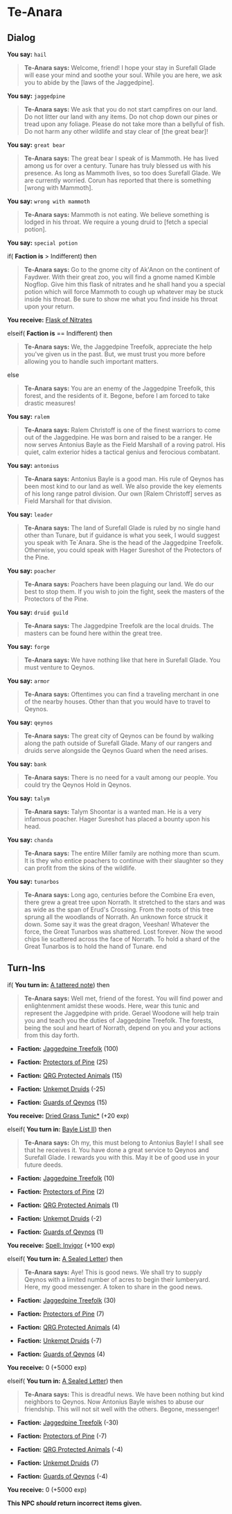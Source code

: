 # Te-Anara
## Dialog

**You say:** `hail`



>**Te-Anara says:** Welcome, friend! I hope your stay in Surefall Glade will ease your mind and soothe your soul. While you are here, we ask you to abide by the [laws of the Jaggedpine].

**You say:** `jaggedpine`



>**Te-Anara says:** We ask that you do not start campfires on our land. Do not litter our land with any items. Do not chop down our pines or tread upon any foliage. Please do not take more than a bellyful of fish. Do not harm any other wildlife and stay clear of [the great bear]!

**You say:** `great bear`



>**Te-Anara says:** The great bear I speak of is Mammoth. He has lived among us for over a century. Tunare has truly blessed us with his presence. As long as Mammoth lives, so too does Surefall Glade. We are currently worried. Corun has reported that there is something [wrong with Mammoth].

**You say:** `wrong with mammoth`



>**Te-Anara says:** Mammoth is not eating. We believe something is lodged in his throat. We require a young druid to [fetch a special potion].

**You say:** `special potion`



if( **Faction is** > Indifferent) then 




>**Te-Anara says:** Go to the gnome city of Ak'Anon on the continent of Faydwer. With their great zoo, you will find a gnome named Kimble Nogflop. Give him this flask of nitrates and he shall hand you a special potion which will force Mammoth to cough up whatever may be stuck inside his throat. Be sure to show me what you find inside his throat upon your return.



**You receive:**  [Flask of Nitrates](/item/13945)


elseif( **Faction is** == Indifferent) then 



>**Te-Anara says:** We, the Jaggedpine Treefolk, appreciate the help you've given us in the past. But, we must trust you more before allowing you to handle such important matters.


else



>**Te-Anara says:** You are an enemy of the Jaggedpine Treefolk, this forest, and the residents of it. Begone, before I am forced to take drastic measures!


**You say:** `ralem`



>**Te-Anara says:** Ralem Christoff is one of the finest warriors to come out of the Jaggedpine.  He was born and raised to be a ranger.  He now serves Antonius Bayle as the Field Marshall of a roving patrol.  His quiet, calm exterior hides a tactical genius and ferocious combatant.

**You say:** `antonius`



>**Te-Anara says:** Antonius Bayle is a good man.  His rule of Qeynos has been most kind to our land as well.  We also provide the key elements of his long range patrol division.  Our own [Ralem Christoff] serves as Field Marshall for that division.

**You say:** `leader`



>**Te-Anara says:** The land of Surefall Glade is ruled by no single hand other than Tunare, but if guidance is what you seek, I would suggest you speak with Te\`Anara.  She is the head of the Jaggedpine Treefolk.  Otherwise, you could speak with Hager Sureshot of the Protectors of the Pine.

**You say:** `poacher`



>**Te-Anara says:** Poachers have been plaguing our land.  We do our best to stop them.  If you wish to join the fight, seek the masters of the Protectors of the Pine.

**You say:** `druid guild`



>**Te-Anara says:** The Jaggedpine Treefolk are the local druids.  The masters can be found here within the great tree.

**You say:** `forge`



>**Te-Anara says:** We have nothing like that here in Surefall Glade.  You must venture to Qeynos.

**You say:** `armor`



>**Te-Anara says:** Oftentimes you can find a traveling merchant in one of the nearby houses.  Other than that you would have to travel to Qeynos.

**You say:** `qeynos`



>**Te-Anara says:** The great city of Qeynos can be found by walking along the path outside of Surefall Glade.  Many of our rangers and druids serve alongside the Qeynos Guard when the need arises.

**You say:** `bank`



>**Te-Anara says:** There is no need for a vault among our people.  You could try the Qeynos Hold in Qeynos.

**You say:** `talym`



>**Te-Anara says:** Talym Shoontar is a wanted man.  He is a very infamous poacher.  Hager Sureshot has placed a bounty upon his head.

**You say:** `chanda`



>**Te-Anara says:** The entire Miller family are nothing more than scum.  It is they who entice poachers to continue with their slaughter so they can profit from the skins of the wildlife.


**You say:** `tunarbos`



>**Te-Anara says:** Long ago, centuries before the Combine Era even, there grew a great tree upon Norrath.  It stretched to the stars and was as wide as the span of Erud's Crossing.  From the roots of this tree sprung all the woodlands of Norrath.  An unknown force struck it down.  Some say it was the great dragon, Veeshan!  Whatever the force, the Great Tunarbos was shattered.  Lost forever.  Now the wood chips lie scattered across the face of Norrath.  To hold a shard of the Great Tunarbos is to hold the hand of Tunare.
end

## Turn-Ins




if( **You turn in:** [A tattered note](/item/18713)) then 


>**Te-Anara says:** Well met, friend of the forest. You will find power and enlightenment amidst these woods. Here, wear this tunic and represent the Jaggedpine with pride. Gerael Woodone will help train you and teach you the duties of Jaggedpine Treefolk. The forests, being the soul and heart of Norrath, depend on you and your actions from this day forth.


* __Faction:__ [Jaggedpine Treefolk](/faction/272) (100)


* __Faction:__ [Protectors of Pine](/faction/302) (25)


* __Faction:__ [QRG Protected Animals](/faction/343) (15)


* __Faction:__ [Unkempt Druids](/faction/324) (-25)


* __Faction:__ [Guards of Qeynos](/faction/262) (15)


 **You receive:**  [Dried Grass Tunic*](/item/13510) (+20 exp)

elseif( **You turn in:** [Bayle List II](/item/18809)) then


>**Te-Anara says:** Oh my, this must belong to Antonius Bayle! I shall see that he receives it. You have done a great service to Qeynos and Surefall Glade. I rewards you with this. May it be of good use in your future deeds.


* __Faction:__ [Jaggedpine Treefolk](/faction/272) (10)


* __Faction:__ [Protectors of Pine](/faction/302) (2)


* __Faction:__ [QRG Protected Animals](/faction/343) (1)


* __Faction:__ [Unkempt Druids](/faction/324) (-2)


* __Faction:__ [Guards of Qeynos](/faction/262) (1)


 **You receive:**  [Spell: Invigor](/item/15222) (+100 exp)

elseif( **You turn in:** [A Sealed Letter](/item/18807)) then 


>**Te-Anara says:** Aye! This is good news. We shall try to supply Qeynos with a limited number of acres to begin their lumberyard. Here, my good messenger. A token to share in the good news.







* __Faction:__ [Jaggedpine Treefolk](/faction/272) (30)


* __Faction:__ [Protectors of Pine](/faction/302) (7)


* __Faction:__ [QRG Protected Animals](/faction/343) (4)


* __Faction:__ [Unkempt Druids](/faction/324) (-7)


* __Faction:__ [Guards of Qeynos](/faction/262) (4)


 **You receive:** 0 (+5000 exp)

elseif( **You turn in:** [A Sealed Letter](/item/18806)) then 


>**Te-Anara says:** This is dreadful news. We have been nothing but kind neighbors to Qeynos. Now Antonius Bayle wishes to abuse our friendship. This will not sit well with the others. Begone, messenger!







* __Faction:__ [Jaggedpine Treefolk](/faction/272) (-30)


* __Faction:__ [Protectors of Pine](/faction/302) (-7)


* __Faction:__ [QRG Protected Animals](/faction/343) (-4)


* __Faction:__ [Unkempt Druids](/faction/324) (7)


* __Faction:__ [Guards of Qeynos](/faction/262) (-4)


 **You receive:** 0 (+5000 exp)

**This NPC *should* return incorrect items given.**
